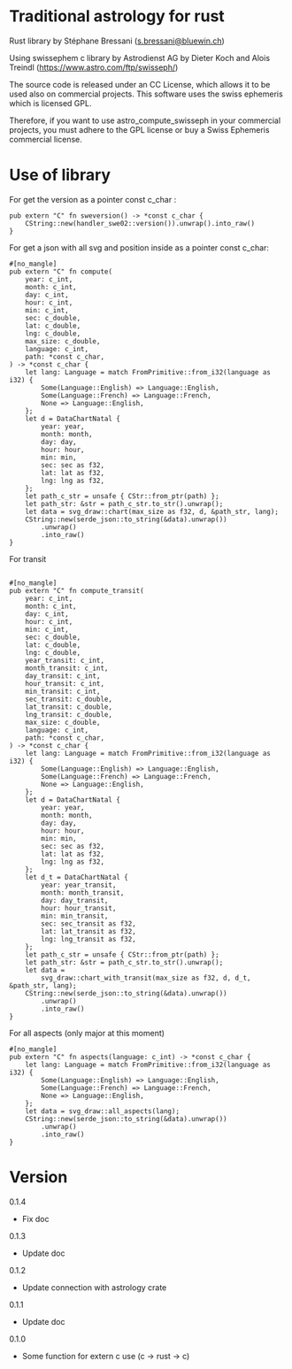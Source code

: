 # Traditional astrology for rust

Rust library by Stéphane Bressani (s.bressani@bluewin.ch)

Using swissephem c library by Astrodienst AG
by Dieter Koch and Alois Treindl (https://www.astro.com/ftp/swisseph/)

The source code is released under an CC License, which allows it to be used 
also on commercial projects. This software uses the swiss ephemeris which is
licensed GPL.

Therefore, if you want to use astro_compute_swisseph in your commercial
projects, you must adhere to the GPL license or buy a Swiss Ephemeris
commercial license.

# Use of library

For get the version as a pointer const c_char :

```
pub extern "C" fn sweversion() -> *const c_char {
    CString::new(handler_swe02::version()).unwrap().into_raw()
}
```

For get a json with all svg and position inside as a pointer const c_char:
```
#[no_mangle]
pub extern "C" fn compute(
    year: c_int,
    month: c_int,
    day: c_int,
    hour: c_int,
    min: c_int,
    sec: c_double,
    lat: c_double,
    lng: c_double,
    max_size: c_double,
    language: c_int,
    path: *const c_char,
) -> *const c_char {
    let lang: Language = match FromPrimitive::from_i32(language as i32) {
        Some(Language::English) => Language::English,
        Some(Language::French) => Language::French,
        None => Language::English,
    };
    let d = DataChartNatal {
        year: year,
        month: month,
        day: day,
        hour: hour,
        min: min,
        sec: sec as f32,
        lat: lat as f32,
        lng: lng as f32,
    };
    let path_c_str = unsafe { CStr::from_ptr(path) };
    let path_str: &str = path_c_str.to_str().unwrap();
    let data = svg_draw::chart(max_size as f32, d, &path_str, lang);
    CString::new(serde_json::to_string(&data).unwrap())
        .unwrap()
        .into_raw()
}

```

For transit

```

#[no_mangle]
pub extern "C" fn compute_transit(
    year: c_int,
    month: c_int,
    day: c_int,
    hour: c_int,
    min: c_int,
    sec: c_double,
    lat: c_double,
    lng: c_double,
    year_transit: c_int,
    month_transit: c_int,
    day_transit: c_int,
    hour_transit: c_int,
    min_transit: c_int,
    sec_transit: c_double,
    lat_transit: c_double,
    lng_transit: c_double,
    max_size: c_double,
    language: c_int,
    path: *const c_char,
) -> *const c_char {
    let lang: Language = match FromPrimitive::from_i32(language as i32) {
        Some(Language::English) => Language::English,
        Some(Language::French) => Language::French,
        None => Language::English,
    };
    let d = DataChartNatal {
        year: year,
        month: month,
        day: day,
        hour: hour,
        min: min,
        sec: sec as f32,
        lat: lat as f32,
        lng: lng as f32,
    };
    let d_t = DataChartNatal {
        year: year_transit,
        month: month_transit,
        day: day_transit,
        hour: hour_transit,
        min: min_transit,
        sec: sec_transit as f32,
        lat: lat_transit as f32,
        lng: lng_transit as f32,
    };
    let path_c_str = unsafe { CStr::from_ptr(path) };
    let path_str: &str = path_c_str.to_str().unwrap();
    let data =
        svg_draw::chart_with_transit(max_size as f32, d, d_t, &path_str, lang);
    CString::new(serde_json::to_string(&data).unwrap())
        .unwrap()
        .into_raw()
}

```
For all aspects (only major at this moment)

```
#[no_mangle]
pub extern "C" fn aspects(language: c_int) -> *const c_char {
    let lang: Language = match FromPrimitive::from_i32(language as i32) {
        Some(Language::English) => Language::English,
        Some(Language::French) => Language::French,
        None => Language::English,
    };
    let data = svg_draw::all_aspects(lang);
    CString::new(serde_json::to_string(&data).unwrap())
        .unwrap()
        .into_raw()
}
```


# Version
0.1.4
* Fix doc

0.1.3
* Update doc

0.1.2
* Update connection with astrology crate

0.1.1
* Update doc

0.1.0
* Some function for extern c use (c -> rust -> c)
